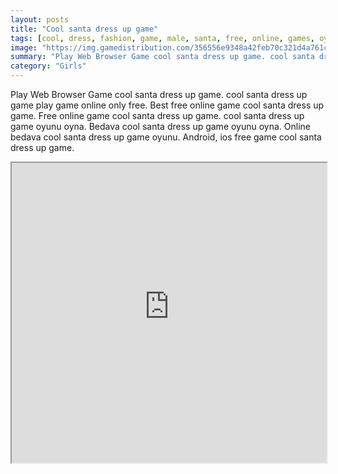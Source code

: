 ```yaml
---
layout: posts
title: "Cool santa dress up game"
tags: [cool, dress, fashion, game, male, santa, free, online, games, oyna, game, free, games, play, play, games]
image: "https://img.gamedistribution.com/356556e9348a42feb70c321d4a761c46.jpg"
summary: "Play Web Browser Game cool santa dress up game. cool santa dress up game play game online only free. Best free online game cool santa dress up game. Free online game cool santa dress up game. cool santa dress up game oyunu oyna. Bedava cool santa dress up game oyunu oyna. Online bedava cool santa dress up game oyunu. Android, ios free game cool santa dress up game."
category: "Girls"
---
```


Play Web Browser Game cool santa dress up game. cool santa dress up game play game online only free. Best free online game cool santa dress up game. Free online game cool santa dress up game. cool santa dress up game oyunu oyna. Bedava cool santa dress up game oyunu oyna. Online bedava cool santa dress up game oyunu. Android, ios free game cool santa dress up game.

<iframe width="100%" height="480px;" src="https://flash.gamedistribution.com?game=356556e9348a42feb70c321d4a761c46"></iframe>